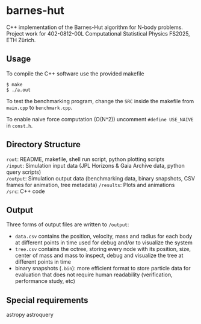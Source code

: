 # barnes-hut
C++ implementation of the Barnes-Hut algorithm for N-body problems. Project work for 402-0812-00L Computational Statistical Physics FS2025, ETH Zürich.

## Usage
To compile the C++ software use the provided makefile

    $ make
    $ ./a.out

To test the benchmarking program, change the `SRC` inside the makefile from `main.cpp` to `benchmark.cpp`.  

To enable naive force computation (O(N^2)) uncomment `#define USE_NAIVE` in `const.h`.

## Directory Structure
`root`: README, makefile, shell run script, python plotting scripts  
`/input`: Simulation input data (JPL Horizons & Gaia Archive data, python query scripts)  
`/output`: Simulation output data (benchmarking data, binary snapshots, CSV frames for animation, tree   metadata)
`/results`: Plots and animations  
`/src`: C++ code  

## Output
Three forms of output files are written to `/output`: 
- `data.csv` contains the position, velocity, mass and radius for each body at different points in time used for debug and/or to visualize the system
- `tree.csv` contains the octree, storing every node with its position, size, center of mass and mass to inspect, debug and visualize the tree at different points in time
- binary snapshots (`.bin`): more efficient format to store particle data for evaluation that does not require human readability (verification, performance study, etc)

## Special requirements
astropy
astroquery